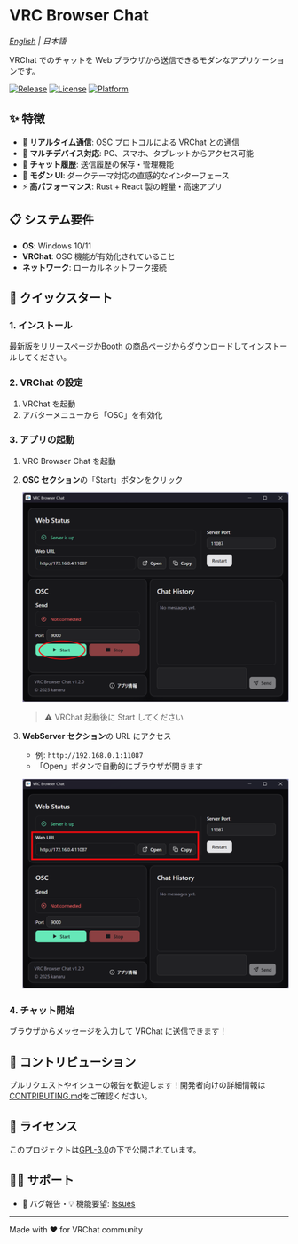 # VRC Browser Chat

_[English](README_EN.md) | 日本語_

VRChat でのチャットを Web ブラウザから送信できるモダンなアプリケーションです。

[![Release](https://img.shields.io/github/v/release/kanaru0928/vrc-browser-chat)](https://github.com/kanaru0928/vrc-browser-chat/releases)
[![License](https://img.shields.io/github/license/kanaru0928/vrc-browser-chat)](LICENSE)
[![Platform](https://img.shields.io/badge/platform-Windows-blue)](https://github.com/kanaru0928/vrc-browser-chat)

## ✨ 特徴

- 🚀 **リアルタイム通信**: OSC プロトコルによる VRChat との通信
- 📱 **マルチデバイス対応**: PC、スマホ、タブレットからアクセス可能
- 💾 **チャット履歴**: 送信履歴の保存・管理機能
- 🎨 **モダン UI**: ダークテーマ対応の直感的なインターフェース
- ⚡ **高パフォーマンス**: Rust + React 製の軽量・高速アプリ

## 📋 システム要件

- **OS**: Windows 10/11
- **VRChat**: OSC 機能が有効化されていること
- **ネットワーク**: ローカルネットワーク接続

## 🚀 クイックスタート

### 1. インストール

最新版を[リリースページ](https://github.com/kanaru0928/vrc-browser-chat/releases)か[Booth の商品ページ](https://kanaru0928.booth.pm/items/7065133)からダウンロードしてインストールしてください。

### 2. VRChat の設定

1. VRChat を起動
2. アバターメニューから「OSC」を有効化

### 3. アプリの起動

1. VRC Browser Chat を起動
2. **OSC セクション**の「Start」ボタンをクリック

   ![OSCセクションのStartボタン](assets/osc-start-button.png)

   > ⚠️ VRChat 起動後に Start してください

3. **WebServer セクション**の URL にアクセス

   - 例: `http://192.168.0.1:11087`
   - 「Open」ボタンで自動的にブラウザが開きます

   ![WebServerセクションのURL](assets/web-url-section.png)

### 4. チャット開始

ブラウザからメッセージを入力して VRChat に送信できます！

## 🤝 コントリビューション

プルリクエストやイシューの報告を歓迎します！開発者向けの詳細情報は[CONTRIBUTING.md](docs/CONTRIBUTING.md)をご確認ください。

## 📄 ライセンス

このプロジェクトは[GPL-3.0](LICENSE)の下で公開されています。

## 🙋‍♂️ サポート

- 🐛 バグ報告・💡 機能要望: [Issues](https://github.com/kanaru0928/vrc-browser-chat/issues)

---

Made with ❤️ for VRChat community
